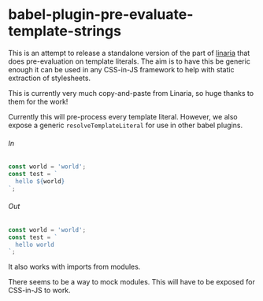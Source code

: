 # babel-plugin-pre-evaluate-template-strings

This is an attempt to release a standalone version of the part of [linaria](https://github.com/callstack/linaria) that does pre-evaluation on template literals. The aim is to have this be generic enough it can be used in any CSS-in-JS framework to help with static extraction of stylesheets.

This is currently very much copy-and-paste from Linaria, so huge thanks to them for the work!

Currently this will pre-process every template literal. However, we also expose a generic `resolveTemplateLiteral` for use in other babel plugins.

###### In

```js
const world = 'world';
const test = `
  hello ${world}
`;
```

###### Out

```js
const world = 'world';
const test = `
  hello world
`;
```

It also works with imports from modules.

There seems to be a way to mock modules. This will have to be exposed for CSS-in-JS to work.
